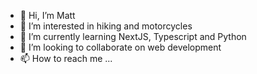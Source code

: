 - 👋 Hi, I’m Matt
- 👀 I’m interested in hiking and motorcycles
- 🌱 I’m currently learning NextJS, Typescript and Python
- 💞️ I’m looking to collaborate on web development
- 📫 How to reach me ...

<!---
nohyphen/nohyphen is a ✨ special ✨ repository because its `README.md` (this file) appears on your GitHub profile.
You can click the Preview link to take a look at your changes.
--->
